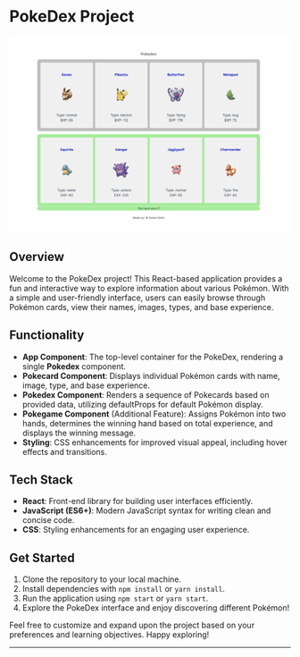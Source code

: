 # PokeDex Project

![PokeDex Preview](preview.png)

## Overview

Welcome to the PokeDex project! This React-based application provides a fun and interactive way to explore information about various Pokémon. With a simple and user-friendly interface, users can easily browse through Pokémon cards, view their names, images, types, and base experience.

## Functionality

- **App Component**: The top-level container for the PokeDex, rendering a single **Pokedex** component.
- **Pokecard Component**: Displays individual Pokémon cards with name, image, type, and base experience.
- **Pokedex Component**: Renders a sequence of Pokecards based on provided data, utilizing defaultProps for default Pokémon display.
- **Pokegame Component** (Additional Feature): Assigns Pokémon into two hands, determines the winning hand based on total experience, and displays the winning message.
- **Styling**: CSS enhancements for improved visual appeal, including hover effects and transitions.

## Tech Stack

- **React**: Front-end library for building user interfaces efficiently.
- **JavaScript (ES6+)**: Modern JavaScript syntax for writing clean and concise code.
- **CSS**: Styling enhancements for an engaging user experience.

## Get Started

1. Clone the repository to your local machine.
2. Install dependencies with `npm install` or `yarn install`.
3. Run the application using `npm start` or `yarn start`.
4. Explore the PokeDex interface and enjoy discovering different Pokémon!

Feel free to customize and expand upon the project based on your preferences and learning objectives.
Happy exploring!

---

